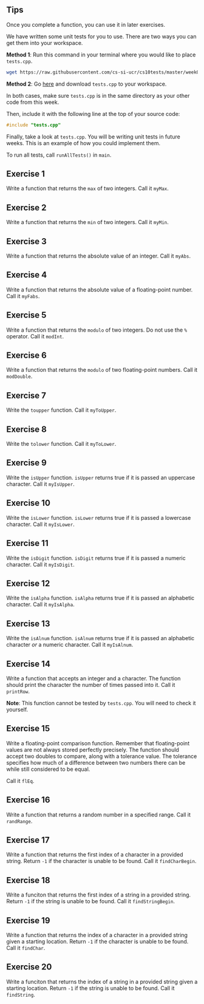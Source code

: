 Tips
---

Once you complete a function, you can use it in later exercises.

We have written some unit tests for you to use.
There are two ways you can get them into your workspace.

**Method 1**:
Run this command in your terminal where you would like to place ``tests.cpp``.

```sh
wget https://raw.githubusercontent.com/cs-si-ucr/cs10tests/master/week07/tests.cpp
```

**Method 2**:
Go <a href="https://github.com/cs-si-ucr/cs10tests/tree/master/week07" target="_blank">here</a> and download ``tests.cpp`` to your workspace.

In both cases, make sure ``tests.cpp`` is in the same directory as your other code from this week.

Then, include it with the following line at the top of your source code:

```c++
#include "tests.cpp"
```

Finally, take a look at ``tests.cpp``.
You will be writing unit tests in future weeks.
This is an example of how you could implement them.

To run all tests, call ``runAllTests()`` in ``main``.


Exercise 1
---

Write a function that returns the ``max`` of two integers.
Call it ``myMax``.


Exercise 2
---

Write a function that returns the ``min`` of two integers.
Call it ``myMin``.


Exercise 3
---

Write a function that returns the absolute value of an integer.
Call it ``myAbs``.


Exercise 4
---

Write a function that returns the absolute value of a floating-point number.
Call it ``myFabs``.


Exercise 5
---

Write a function that returns the ``modulo`` of two integers.
Do not use the ``%`` operator.
Call it ``modInt``.


Exercise 6
---

Write a function that returns the ``modulo`` of two floating-point numbers.
Call it ``modDouble``.


Exercise 7
---

Write the ``toupper`` function.
Call it ``myToUpper``.


Exercise 8
---

Write the ``tolower`` function.
Call it ``myToLower``.


Exercise 9
---

Write the ``isUpper`` function.
``isUpper`` returns true if it is passed an uppercase character.
Call it ``myIsUpper``.


Exercise 10
---

Write the ``isLower`` function.
``isLower`` returns true if it is passed a lowercase character.
Call it ``myIsLower``.


Exercise 11
---

Write the ``isDigit`` function.
``isDigit`` returns true if it is passed a numeric character.
Call it ``myIsDigit``.


Exercise 12
---

Write the ``isAlpha`` function.
``isAlpha`` returns true if it is passed an alphabetic character.
Call it ``myIsAlpha``.


Exercise 13
---

Write the ``isAlnum`` function.
``isAlnum`` returns true if it is passed an alphabetic character *or* a numeric character.
Call it ``myIsAlnum``.


Exercise 14
---

Write a function that accepts an integer and a character.
The function should print the character the number of times passed into it.
Call it ``printRow``.

**Note**: This function cannot be tested by ``tests.cpp``.
You will need to check it yourself.


Exercise 15
---

Write a floating-point comparison function.
Remember that floating-point values are not always stored perfectly precisely.
The function should accept two doubles to compare, along with a tolerance value.
The tolerance specifies how much of a difference between two numbers there can be while still considered to be equal.

Call it ``flEq``.


Exercise 16
---

Write a function that returns a random number in a specified range.
Call it ``randRange``.


Exercise 17
---

Write a function that returns the first index of a character in a provided string.
Return ``-1`` if the character is unable to be found.
Call it ``findCharBegin``.


Exercise 18
---

Write a funciton that returns the first index of a string in a provided string.
Return ``-1`` if the string is unable to be found.
Call it ``findStringBegin``.


Exercise 19
---

Write a function that returns the index of a character in a provided string given a starting location.
Return ``-1`` if the character is unable to be found.
Call it ``findChar``.


Exercise 20
---

Write a funciton that returns the index of a string in a provided string given a starting location.
Return ``-1`` if the string is unable to be found.
Call it ``findString``.


